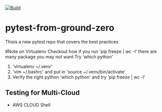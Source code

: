 [![Build](https://github.com/Ervin202/pytest-from-ground-zero/actions/workflows/build.yml/badge.svg)](https://github.com/Ervin202/pytest-from-ground-zero/actions/workflows/build.yml)

# pytest-from-ground-zero
Thisis a new pytest repo that covers the best practices

#Note on Virtualenv
Checkout how if you run 'pip freeze | wc -l' there are many package you may not want
Try 'which python'

1. 'virtualenv ~/.venv'
2. 'vim ~/.bashrc' and put in 'source ~/.venv/bin/activate'
3. Verify the right python 'which python' and try 'pip freeze | wc -l'

## Testing for Multi-Cloud

* AWS CLOUD Shell
